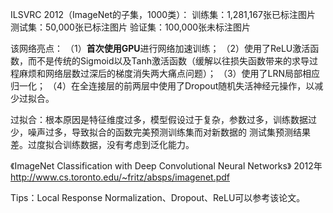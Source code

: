 ILSVRC 2012（ImageNet的子集，1000类）：
训练集：1,281,167张已标注图片
测试集：50,000张已标注图片
验证集：100,000张未标注图片

该网络亮点：
（1）**首次使用GPU**进行网络加速训练；
（2）使用了ReLU激活函数，而不是传统的Sigmoid以及Tanh激活函数（缓解以往损失函数带来的求导过程麻烦和网络层数过深后的梯度消失两大痛点问题）；
（3）使用了LRN局部相应归一化；
（4）在全连接层的前两层中使用了Dropout随机失活神经元操作，以减少过拟合。

过拟合：根本原因是特征维度过多，模型假设过于复杂，参数过多，训练数据过少，噪声过多，导致拟合的函数完美预测训练集而对新数据的
测试集预测结果差。过度拟合训练数据，没有考虑到泛化能力。

《ImageNet Classification with Deep Convolutional Neural Networks》 2012年
http://www.cs.toronto.edu/~fritz/absps/imagenet.pdf

Tips：Local Response Normalization、Dropout、ReLU可以参考该论文。